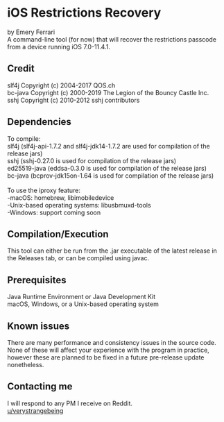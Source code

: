 # iOS Restrictions Recovery

by Emery Ferrari<br/>
A command-line tool (for now) that will recover the restrictions passcode from a device running iOS 7.0-11.4.1.

## Credit

slf4j Copyright (c) 2004-2017 QOS.ch<br/>
bc-java Copyright (c) 2000-2019 The Legion of the Bouncy Castle Inc.<br/>
sshj Copyright (c) 2010-2012 sshj contributors

## Dependencies

To compile:<br/>
slf4j (slf4j-api-1.7.2 and slf4j-jdk14-1.7.2 are used for compilation of the release jars)<br/>
sshj (sshj-0.27.0 is used for compilation of the release jars)<br/>
ed25519-java (eddsa-0.3.0 is used for compilation of the release jars)<br/>
bc-java (bcprov-jdk15on-1.64 is used for compilation of the release jars)<br/><br/>
To use the iproxy feature:<br/>
    -macOS: homebrew, libimobiledevice<br/>
    -Unix-based operating systems: libusbmuxd-tools<br/>
    -Windows: support coming soon

## Compilation/Execution

This tool can either be run from the .jar executable of the latest release in the Releases tab, or can be compiled using javac.

## Prerequisites

Java Runtime Environment or Java Development Kit<br/>
macOS, Windows, or a Unix-based operating system

## Known issues

There are many performance and consistency issues in the source code. None of these will affect your experience with the program in practice, however these are planned to be fixed in a future pre-release update nonetheless.

## Contacting me

I will respond to any PM I receive on Reddit.<br/>
[u/verystrangebeing](https://reddit.com/user/verystrangebeing/)